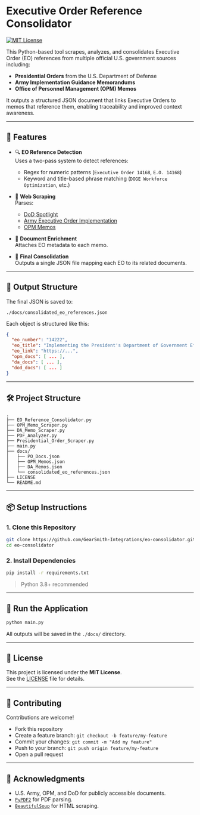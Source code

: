 # Executive Order Reference Consolidator

[![MIT License](https://img.shields.io/badge/license-MIT-blue.svg)](LICENSE)

This Python-based tool scrapes, analyzes, and consolidates Executive Order (EO) references from multiple official U.S. government sources including:

- **Presidential Orders** from the U.S. Department of Defense
- **Army Implementation Guidance Memorandums**
- **Office of Personnel Management (OPM) Memos**

It outputs a structured JSON document that links Executive Orders to memos that reference them, enabling traceability and improved context awareness.

---

## 🚀 Features

- 🔍 **EO Reference Detection**  
  Uses a two-pass system to detect references:
  - Regex for numeric patterns (`Executive Order 14168`, `E.O. 14168`)
  - Keyword and title-based phrase matching (`DOGE Workforce Optimization`, etc.)

- 📰 **Web Scraping**  
  Parses:
  - [DoD Spotlight](https://www.defense.gov/Spotlights/Guidance-for-Federal-Personnel-and-Readiness-Policies/)
  - [Army Executive Order Implementation](https://www.army.mil/executiveorderimplementation)
  - [OPM Memos](https://www.opm.gov/policy-data-oversight/latest-and-other-highlighted-memos/)

- 🧠 **Document Enrichment**  
  Attaches EO metadata to each memo.

- 🧾 **Final Consolidation**  
  Outputs a single JSON file mapping each EO to its related documents.

---

## 📂 Output Structure

The final JSON is saved to:

```
./docs/consolidated_eo_references.json
```

Each object is structured like this:

```json
{
  "eo_number": "14222",
  "eo_title": "Implementing the President's Department of Government Efficiency Cost Efficiency Initiative",
  "eo_link": "https://...",
  "opm_docs": [ ... ],
  "da_docs": [ ... ],
  "dod_docs": [ ... ]
}
```

---

## 🛠 Project Structure

```
.
├── EO_Reference_Consolidator.py
├── OPM_Memo_Scraper.py
├── DA_Memo_Scraper.py
├── PDF_Analyzer.py
├── Presidential_Order_Scraper.py
├── main.py
├── docs/
│   ├── PO_Docs.json
│   ├── OPM_Memos.json
│   ├── DA_Memos.json
│   └── consolidated_eo_references.json
├── LICENSE
└── README.md
```

---

## 📦 Setup Instructions

### 1. Clone this Repository

```bash
git clone https://github.com/GearSmith-Integrations/eo-consolidator.git
cd eo-consolidator
```

### 2. Install Dependencies

```bash
pip install -r requirements.txt
```

> Python 3.8+ recommended

---

## 🧪 Run the Application

```bash
python main.py
```

All outputs will be saved in the `./docs/` directory.

---

## 📄 License

This project is licensed under the **MIT License**.  
See the [LICENSE](./LICENSE) file for details.

---

## 🤝 Contributing

Contributions are welcome!

- Fork this repository
- Create a feature branch: `git checkout -b feature/my-feature`
- Commit your changes: `git commit -m "Add my feature"`
- Push to your branch: `git push origin feature/my-feature`
- Open a pull request

---

## 🙏 Acknowledgments

- U.S. Army, OPM, and DoD for publicly accessible documents.
- [`PyPDF2`](https://github.com/py-pdf/pypdf) for PDF parsing.
- [`BeautifulSoup`](https://www.crummy.com/software/BeautifulSoup/) for HTML scraping.
